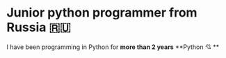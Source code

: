 # Junior python programmer from **Russia** :ru:
I have been programming in Python for **more than 2 years**
**Python 💘 **
